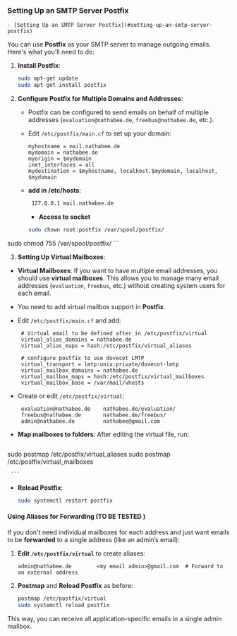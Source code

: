 ### Setting Up an SMTP Server Postfix
<!-- TOC -->
    - [Setting Up an SMTP Server Postfix](#setting-up-an-smtp-server-postfix)
<!-- TOC END -->

You can use **Postfix** as your SMTP server to manage outgoing emails. Here's what you'll need to do:

1. **Install Postfix**:
   ```bash
   sudo apt-get update
   sudo apt-get install postfix
   ```
   
2. **Configure Postfix for Multiple Domains and Addresses**:
   - Postfix can be configured to send emails on behalf of multiple addresses (`evaluation@nathabee.de`, `freebus@nathabee.de`, etc.).
   - Edit `/etc/postfix/main.cf` to set up your domain:
     ```
     myhostname = mail.nathabee.de
     mydomain = nathabee.de
     myorigin = $mydomain
     inet_interfaces = all
     mydestination = $myhostname, localhost.$mydomain, localhost, $mydomain
     ```



   - **add in /etc/hosts**:
     ```bash
      127.0.0.1 mail.nathabee.de
     ```

     - **Access to socket**
     ```bash
     sudo chown root:postfix /var/spool/postfix/
sudo chmod 755 /var/spool/postfix/
     ```


 
3. **Setting Up Virtual Mailboxes**:

  - **Virtual Mailboxes**: If you want to have multiple email addresses, you should use **virtual mailboxes**. This allows you to manage many email addresses (`evaluation`, `freebus`, etc.) without creating system users for each email.


   - You need to add virtual mailbox support in **Postfix**.
   - Edit `/etc/postfix/main.cf` and add:
     ```
      # Virtual email to be defined after in /etc/postfix/virtual
      virtual_alias_domains = nathabee.de
      virtual_alias_maps = hash:/etc/postfix/virtual_aliases

      # configure postfix to use dovecot LMTP
      virtual_transport = lmtp:unix:private/dovecot-lmtp
      virtual_mailbox_domains = nathabee.de
      virtual_mailbox_maps = hash:/etc/postfix/virtual_mailboxes
      virtual_mailbox_base = /var/mail/vhosts

     ```
   - Create or edit `/etc/postfix/virtual`:
     ```
      evaluation@nathabee.de    nathabee.de/evaluation/
      freebus@nathabee.de       nathabee.de/freebus/
      admin@nathabee.de         nathabee@gmail.com

     ```
   - **Map mailboxes to folders**: After editing the virtual file, run:
     ```bash
  sudo postmap /etc/postfix/virtual_aliases
sudo postmap /etc/postfix/virtual_mailboxes

     ```
   - **Reload Postfix**:
     ```bash
     sudo systemctl restart postfix
     ```


#### Using Aliases for Forwarding  (TO BE TESTED )

If you don't need individual mailboxes for each address and just want emails to be **forwarded** to a single address (like an admin’s email):

1. **Edit `/etc/postfix/virtual`** to create aliases:
   ``` 
   admin@nathabee.de        <my email admin>@gmail.com  # Forward to an external address
   ```
2. **Postmap** and **Reload Postfix** as before:
   ```bash
   postmap /etc/postfix/virtual
   sudo systemctl reload postfix
   ```
This way, you can receive all application-specific emails in a single admin mailbox.
